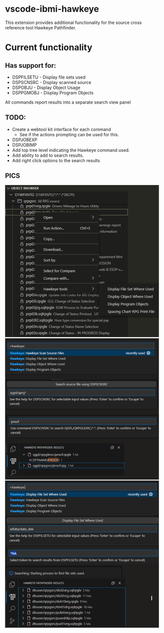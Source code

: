 # vscode-ibmi-hawkeye

This extension provides additional functionality for the source cross reference tool Hawkeye Pathfinder.

# Current functionality

## Has support for:

* DSPFILSETU  - Display file sets used
* DSPSCNSRC - Display scanned source
* DSPOBJU - Display Object Usage
* DSPPGMOBJ - Display Program Objects

All commands report results into a separate search view panel


## TODO:
* Create a webtool kit interface for each command
  * See if the actions prompting can be used for this.
* DSPJOBEXP
* DSPJOBIMP
* Add top tree level indicating the Hawkeye command used.
* Add ability to add to search results.
* Add right click options to the search results

## PICS
  <img src="menu_selections.png">

  <img src="source scan.png">
  
  <img src="DSPFILSETU.png">